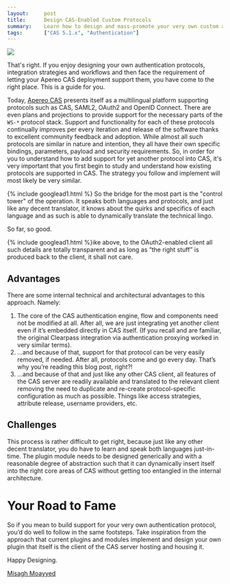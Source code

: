 ```yaml
---
layout:     post
title:      Design CAS-Enabled Custom Protocols 
summary:    Learn how to design and mass-promote your very own custom authentication protocol, get rich quickly, stay healthy indefinitely and reach a new state of enlightenment in a few very easy steps. 
tags:       ["CAS 5.1.x", "Authentication"]
---
```


![](https://cloud.githubusercontent.com/assets/1205228/23062372/c06e1e1a-f51a-11e6-8e5a-60692af7728c.jpg)

That's right. If you enjoy designing your own authentication protocols, integration strategies and workflows and then face the requirement of letting your Apereo CAS deployment support them, you have come to the right place. This is a guide for you.

Today, [Apereo CAS](https://apereo.github.io/cas) presents itself as a multilingual platform supporting protocols such as CAS, SAML2, OAuth2 and OpenID Connect. There are even plans and projections to provide support for the necessary parts of the `WS-*` protocol stack. Support and functionality for each of these protocols continually improves per every iteration and release of the software thanks to excellent community feedback and adoption. While almost all such protocols are similar in nature and intention, they all have their own specific bindings, parameters, payload and security requirements. So, in order for you to understand how to add support for yet another protocol into CAS, it's very important that you first begin to study and understand how existing protocols are supported in CAS. The strategy you follow and implement will most likely be very similar.

{% include googlead1.html  %}
So the bridge for the most part is the "control tower" of the operation. It speaks both languages and protocols, and just like any decent translator, it knows about the quirks and specifics of each language and as such is able to dynamically translate the technical lingo.

So far, so good.

{% include googlead1.html  %}ike above, to the OAuth2-enabled client all such details are totally transparent and as long as “the right stuff” is produced back to the client, it shall not care.

## Advantages

There are some internal technical and architectural advantages to this approach. Namely:

1. The core of the CAS authentication engine, flow and components need not be modified at all. After all, we are just integrating yet another client even if it’s embedded directly in CAS itself. (If you recall and are familiar, the original Clearpass integration via authentication proxying worked in very similar terms).
2. ...and because of that, support for that protocol can be very easily removed, if needed. After all, protocols come and go every day. That’s why you’re reading this blog post, right?!
3. ...and because of that and just like any other CAS client, all features of the CAS server are readily available and translated to the relevant client removing the need to duplicate and re-create protocol-specific configuration as much as  possible. Things like access strategies, attribute release, username providers, etc.

## Challenges

This process is rather difficult to get right, because just like any other decent translator, you do have to learn and speak both languages just-in-time. The plugin module needs to be designed generically and with a reasonable degree of abstraction such that it can dynamically insert itself into the right core areas of CAS without getting too entangled in the internal architecture.

# Your Road to Fame

So if you mean to build support for your very own authentication protocol, you’d do well to follow in the same footsteps. Take inspiration from the approach that current plugins and modules implement and design your own plugin that itself is the client of the CAS server hosting and housing it.

Happy Designing.

[Misagh Moayyed](https://fawnoos.com)
